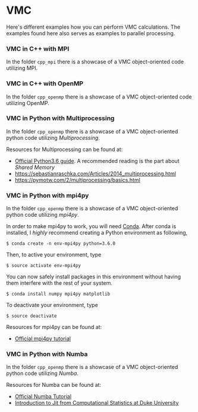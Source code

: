 # VMC

Here's different examples how you can perform VMC calculations. The examples found here also serves as examples to parallel processing.

### VMC in C++ with MPI
In the folder `cpp_mpi` there is a showcase of a VMC object-oriented code utilizing MPI.

### VMC in C++ with OpenMP
In the folder `cpp_openmp` there is a showcase of a VMC object-oriented code utilizing OpenMP.

### VMC in Python with Multiprocessing
In the folder `cpp_openmp` there is a showcase of a VMC object-oriented python code utilizing _Multiprocessing_.

Resources for Multiprocessing can be found at:
* [Official Python3.6 guide](https://docs.python.org/3.4/library/multiprocessing.html). A recommended reading is the part about _Shared Memory_
* https://sebastianraschka.com/Articles/2014_multiprocessing.html
* https://pymotw.com/2/multiprocessing/basics.html

### VMC in Python with mpi4py
In the folder `cpp_openmp` there is a showcase of a VMC object-oriented python code utilizing _mpi4py_.

In order to make mpi4py to work, you will need [Conda](https://conda.io/docs/user-guide/install/index.html#regular-installation). After conda is installed, I _highly_ recommend creating a Python environment as following,
```
$ conda create -n env-mpi4py python=3.6.0 
```
Then, to active your environment, type
```
$ source activate env-mpi4py
```
You can now safely install packages in this environment without having them interfere with the rest of your system.
```
$ conda install numpy mpi4py matplotlib
```
To deactivate your environment, type
```
$ source deactivate
```

Resources for mpi4py can be found at:
* [Official mpi4py tutorial](https://mpi4py.readthedocs.io/en/stable/tutorial.html)

### VMC in Python with Numba
In the folder `cpp_openmp` there is a showcase of a VMC object-oriented python code utilizing _Numba_.

Resources for Numba can be found at:
* [Official Numba Tutorial](http://numba.pydata.org/numba-doc/0.12.2/tutorial_firststeps.html)
* [Introduction to Jit from Computational Statistics at Duke University](http://people.duke.edu/~ccc14/sta-663-2016/18C_Numba.html#Pre-compilation-by-giving-specific-signature)